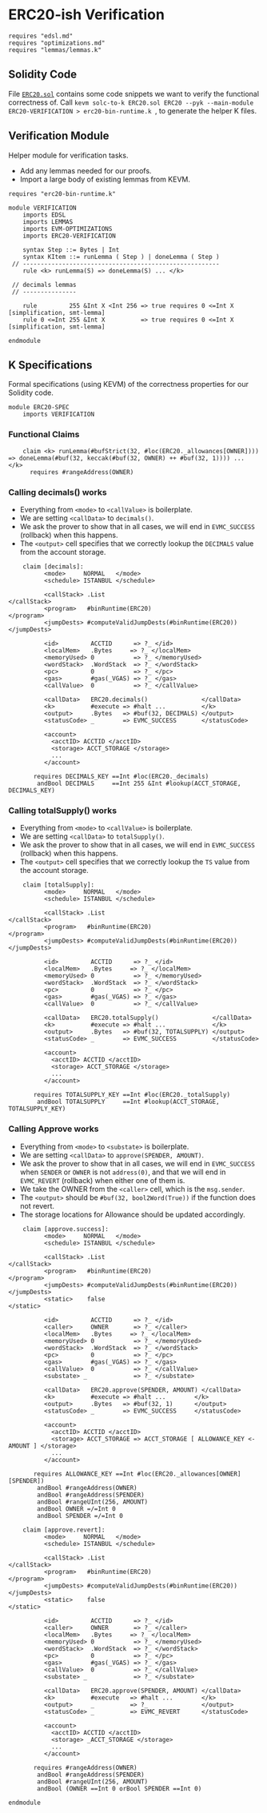 ERC20-ish Verification
======================

```k
requires "edsl.md"
requires "optimizations.md"
requires "lemmas/lemmas.k"
```

Solidity Code
-------------

File [`ERC20.sol`](ERC20.sol) contains some code snippets we want to verify the functional correctness of.
Call `kevm solc-to-k ERC20.sol ERC20 --pyk --main-module ERC20-VERIFICATION > erc20-bin-runtime.k `, to generate the helper K files.

Verification Module
-------------------

Helper module for verification tasks.

-   Add any lemmas needed for our proofs.
-   Import a large body of existing lemmas from KEVM.

```k
requires "erc20-bin-runtime.k"

module VERIFICATION
    imports EDSL
    imports LEMMAS
    imports EVM-OPTIMIZATIONS
    imports ERC20-VERIFICATION

    syntax Step ::= Bytes | Int
    syntax KItem ::= runLemma ( Step ) | doneLemma ( Step )
 // -------------------------------------------------------
    rule <k> runLemma(S) => doneLemma(S) ... </k>

 // decimals lemmas
 // ---------------

    rule         255 &Int X <Int 256 => true requires 0 <=Int X [simplification, smt-lemma]
    rule 0 <=Int 255 &Int X          => true requires 0 <=Int X [simplification, smt-lemma]

endmodule
```

K Specifications
----------------

Formal specifications (using KEVM) of the correctness properties for our Solidity code.

```k
module ERC20-SPEC
    imports VERIFICATION
```

### Functional Claims

```k
    claim <k> runLemma(#bufStrict(32, #loc(ERC20._allowances[OWNER]))) => doneLemma(#buf(32, keccak(#buf(32, OWNER) ++ #buf(32, 1)))) ... </k>
      requires #rangeAddress(OWNER)
```

### Calling decimals() works

-   Everything from `<mode>` to `<callValue>` is boilerplate.
-   We are setting `<callData>` to `decimals()`.
-   We ask the prover to show that in all cases, we will end in `EVMC_SUCCESS` (rollback) when this happens.
-   The `<output>` cell specifies that we correctly lookup the `DECIMALS` value from the account storage.

```k
    claim [decimals]:
          <mode>     NORMAL   </mode>
          <schedule> ISTANBUL </schedule>

          <callStack> .List                                      </callStack>
          <program>   #binRuntime(ERC20)                         </program>
          <jumpDests> #computeValidJumpDests(#binRuntime(ERC20)) </jumpDests>

          <id>         ACCTID      => ?_ </id>
          <localMem>   .Bytes     => ?_ </localMem>
          <memoryUsed> 0           => ?_ </memoryUsed>
          <wordStack>  .WordStack  => ?_ </wordStack>
          <pc>         0           => ?_ </pc>
          <gas>        #gas(_VGAS) => ?_ </gas>
          <callValue>  0           => ?_ </callValue>

          <callData>   ERC20.decimals()               </callData>
          <k>          #execute => #halt ...          </k>
          <output>     .Bytes   => #buf(32, DECIMALS) </output>
          <statusCode> _        => EVMC_SUCCESS       </statusCode>

          <account>
            <acctID> ACCTID </acctID>
            <storage> ACCT_STORAGE </storage>
            ...
          </account>

       requires DECIMALS_KEY ==Int #loc(ERC20._decimals)
        andBool DECIMALS     ==Int 255 &Int #lookup(ACCT_STORAGE, DECIMALS_KEY)
```

### Calling totalSupply() works

-   Everything from `<mode>` to `<callValue>` is boilerplate.
-   We are setting `<callData>` to `totalSupply()`.
-   We ask the prover to show that in all cases, we will end in `EVMC_SUCCESS` (rollback) when this happens.
-   The `<output>` cell specifies that we correctly lookup the `TS` value from the account storage.


```k
    claim [totalSupply]:
          <mode>     NORMAL   </mode>
          <schedule> ISTANBUL </schedule>

          <callStack> .List                                      </callStack>
          <program>   #binRuntime(ERC20)                         </program>
          <jumpDests> #computeValidJumpDests(#binRuntime(ERC20)) </jumpDests>

          <id>         ACCTID      => ?_ </id>
          <localMem>   .Bytes     => ?_ </localMem>
          <memoryUsed> 0           => ?_ </memoryUsed>
          <wordStack>  .WordStack  => ?_ </wordStack>
          <pc>         0           => ?_ </pc>
          <gas>        #gas(_VGAS) => ?_ </gas>
          <callValue>  0           => ?_ </callValue>

          <callData>   ERC20.totalSupply()               </callData>
          <k>          #execute => #halt ...             </k>
          <output>     .Bytes   => #buf(32, TOTALSUPPLY) </output>
          <statusCode> _        => EVMC_SUCCESS          </statusCode>

          <account>
            <acctID> ACCTID </acctID>
            <storage> ACCT_STORAGE </storage>
            ...
          </account>

       requires TOTALSUPPLY_KEY ==Int #loc(ERC20._totalSupply)
        andBool TOTALSUPPLY     ==Int #lookup(ACCT_STORAGE,  TOTALSUPPLY_KEY)
```

### Calling Approve works

-   Everything from `<mode>` to `<substate>` is boilerplate.
-   We are setting `<callData>` to `approve(SPENDER, AMOUNT)`.
-   We ask the prover to show that in all cases, we will end in `EVMC_SUCCESS` when `SENDER` or `OWNER` is not `address(0)`, and that we will end in `EVMC_REVERT` (rollback) when either one of them is.
-   We take the OWNER from the `<caller>` cell, which is the `msg.sender`.
-   The `<output>` should be `#buf(32, bool2Word(True))` if the function does not revert.
-   The storage locations for Allowance should be updated accordingly.

```k
    claim [approve.success]:
          <mode>     NORMAL   </mode>
          <schedule> ISTANBUL </schedule>

          <callStack> .List                                      </callStack>
          <program>   #binRuntime(ERC20)                         </program>
          <jumpDests> #computeValidJumpDests(#binRuntime(ERC20)) </jumpDests>
          <static>    false                                      </static>

          <id>         ACCTID      => ?_ </id>
          <caller>     OWNER       => ?_ </caller>
          <localMem>   .Bytes     => ?_ </localMem>
          <memoryUsed> 0           => ?_ </memoryUsed>
          <wordStack>  .WordStack  => ?_ </wordStack>
          <pc>         0           => ?_ </pc>
          <gas>        #gas(_VGAS) => ?_ </gas>
          <callValue>  0           => ?_ </callValue>
          <substate> _             => ?_ </substate>

          <callData>   ERC20.approve(SPENDER, AMOUNT) </callData>
          <k>          #execute => #halt ...        </k>
          <output>     .Bytes   => #buf(32, 1)      </output>
          <statusCode> _        => EVMC_SUCCESS     </statusCode>

          <account>
            <acctID> ACCTID </acctID>
            <storage> ACCT_STORAGE => ACCT_STORAGE [ ALLOWANCE_KEY <- AMOUNT ] </storage>
            ...
          </account>

       requires ALLOWANCE_KEY ==Int #loc(ERC20._allowances[OWNER][SPENDER])
        andBool #rangeAddress(OWNER)
        andBool #rangeAddress(SPENDER)
        andBool #rangeUInt(256, AMOUNT)
        andBool OWNER =/=Int 0
        andBool SPENDER =/=Int 0
```

```k
    claim [approve.revert]:
          <mode>     NORMAL   </mode>
          <schedule> ISTANBUL </schedule>

          <callStack> .List                                      </callStack>
          <program>   #binRuntime(ERC20)                         </program>
          <jumpDests> #computeValidJumpDests(#binRuntime(ERC20)) </jumpDests>
          <static>    false                                      </static>

          <id>         ACCTID      => ?_ </id>
          <caller>     OWNER       => ?_ </caller>
          <localMem>   .Bytes     => ?_ </localMem>
          <memoryUsed> 0           => ?_ </memoryUsed>
          <wordStack>  .WordStack  => ?_ </wordStack>
          <pc>         0           => ?_ </pc>
          <gas>        #gas(_VGAS) => ?_ </gas>
          <callValue>  0           => ?_ </callValue>
          <substate> _             => ?_ </substate>

          <callData>   ERC20.approve(SPENDER, AMOUNT) </callData>
          <k>          #execute   => #halt ...        </k>
          <output>     _          => ?_               </output>
          <statusCode> _          => EVMC_REVERT      </statusCode>

          <account>
            <acctID> ACCTID </acctID>
            <storage> _ACCT_STORAGE </storage>
            ...
          </account>

       requires #rangeAddress(OWNER)
        andBool #rangeAddress(SPENDER)
        andBool #rangeUInt(256, AMOUNT)
        andBool (OWNER ==Int 0 orBool SPENDER ==Int 0)
```

```k
endmodule
```
